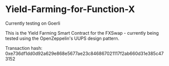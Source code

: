 # Yield-Farming-for-Function-X

Currently testing on Goerli

This is the Yield Farming Smart Contract for the FXSwap - currently being tested using the OpenZeppelin's UUPS design pattern. 

Transaction hash: 0xe736df1dd0d92a629e868e5677ae23c846867021117f2ab660d31e385c473152
